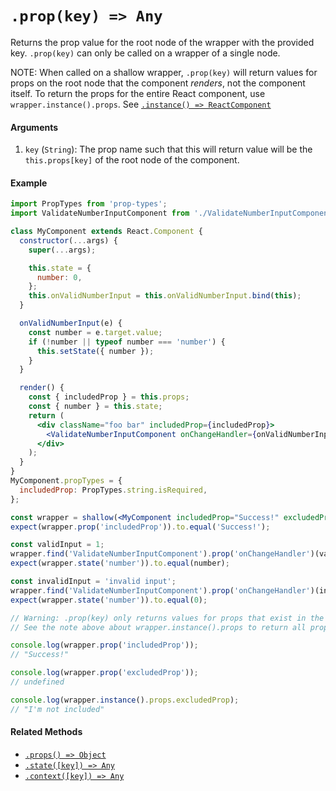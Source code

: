 # `.prop(key) => Any`

Returns the prop value for the root node of the wrapper with the provided key.
`.prop(key)` can only be called on a wrapper of a single node.

NOTE: When called on a shallow wrapper, `.prop(key)` will return values for
props on the root node that the component *renders*, not the component itself.
To return the props for the entire React component, use `wrapper.instance().props`.
See [`.instance() => ReactComponent`](instance.md)

#### Arguments

1. `key` (`String`): The prop name such that this will return value will be the `this.props[key]`
of the root node of the component.



#### Example


```jsx
import PropTypes from 'prop-types';
import ValidateNumberInputComponent from './ValidateNumberInputComponent';

class MyComponent extends React.Component {
  constructor(...args) {
    super(...args);

    this.state = {
      number: 0,
    };
    this.onValidNumberInput = this.onValidNumberInput.bind(this);
  }

  onValidNumberInput(e) {
    const number = e.target.value;
    if (!number || typeof number === 'number') {
      this.setState({ number });
    }
  }

  render() {
    const { includedProp } = this.props;
    const { number } = this.state;
    return (
      <div className="foo bar" includedProp={includedProp}>
        <ValidateNumberInputComponent onChangeHandler={onValidNumberInput} number={number} />
      </div>
    );
  }
}
MyComponent.propTypes = {
  includedProp: PropTypes.string.isRequired,
};

const wrapper = shallow(<MyComponent includedProp="Success!" excludedProp="I'm not included" />);
expect(wrapper.prop('includedProp')).to.equal('Success!');

const validInput = 1;
wrapper.find('ValidateNumberInputComponent').prop('onChangeHandler')(validInput);
expect(wrapper.state('number')).to.equal(number);

const invalidInput = 'invalid input';
wrapper.find('ValidateNumberInputComponent').prop('onChangeHandler')(invalidInput);
expect(wrapper.state('number')).to.equal(0);

// Warning: .prop(key) only returns values for props that exist in the root node.
// See the note above about wrapper.instance().props to return all props in the React component.

console.log(wrapper.prop('includedProp'));
// "Success!"

console.log(wrapper.prop('excludedProp'));
// undefined

console.log(wrapper.instance().props.excludedProp);
// "I'm not included"
```


#### Related Methods

- [`.props() => Object`](props.md)
- [`.state([key]) => Any`](state.md)
- [`.context([key]) => Any`](context.md)
